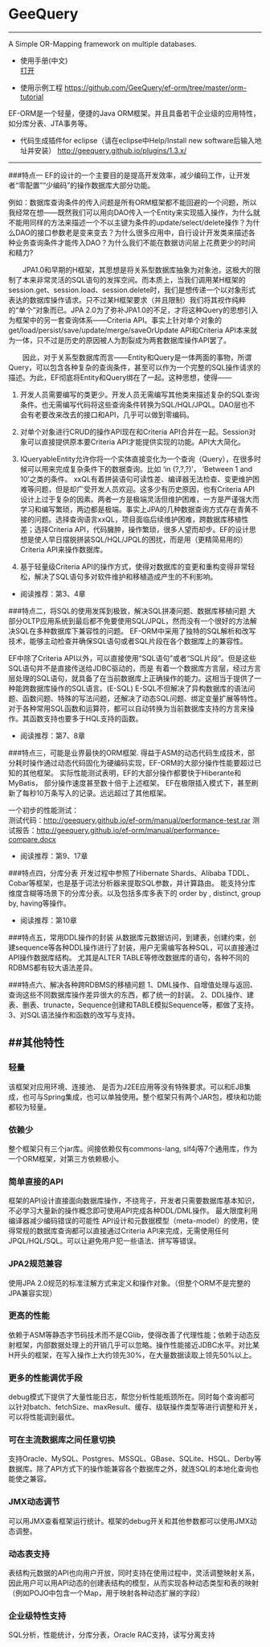 # GeeQuery
----

A Simple OR-Mapping framework on multiple databases.


* 使用手册(中文)<br>
  [打开](./manual/)<br>

* 使用示例工程
  https://github.com/GeeQuery/ef-orm/tree/master/orm-tutorial

EF-ORM是一个轻量，便捷的Java ORM框架。并且具备若干企业级的应用特性，如分库分表、JTA事务等。

* 代码生成插件for eclipse（请在eclipse中Help/Install new software后输入地址并安装）
  http://geequery.github.io/plugins/1.3.x/

-----------
###特点一
EF的设计的一个主要目的是提高开发效率，减少编码工作，让开发者“零配置”“少编码”的操作数据库大部分功能。

例如：数据库查询条件的传入问题是所有ORM框架都不能回避的一个问题，所以我经常在想——既然我们可以用向DAO传入一个Entity来实现插入操作，为什么就不能用同样的方法来描述一个不以主键为条件的update/select/delete操作？为什么DAO的接口参数老是变来变去？为什么很多应用中，自行设计开发类来描述各种业务查询条件才能传入DAO？为什么我们不能在数据访问层上花费更少的时间和精力?

　　JPA1.0和早期的H框架，其思想是将关系型数据库抽象为对象池，这极大的限制了本来非常灵活的SQL语句的发挥空间。而本质上，当我们调用某H框架的session.get、session.load、session.delete时，我们是想传递一个以对象形式表达的数据库操作请求。只不过某H框架要求（并且限制）我们将其视作纯粹的“单个”对象而已。JPA 2.0为了弥补JPA1.0的不足，才将这种Query的思想引入为框架中的另一套查询体系——Criteria API。事实上针对单个对象的get/load/persist/save/update/merge/saveOrUpdate API和Criteria API本来就为一体，只不过是历史的原因被人为割裂成为两套数据库操作API罢了。

　　因此，对于关系型数据库而言——Entity和Query是一体两面的事物，所谓Query，可以包含各种复杂的查询条件，甚至可以作为一个完整的SQL操作请求的描述。为此，EF彻底将Entity和Query绑在了一起。这种思想，使得——

1. 开发人员需要编写的类更少。开发人员无需编写其他类来描述复杂的SQL查询条件。也无需编写代码将这些查询条件转换为SQL/HQL/JPQL。DAO层也不会有老要改来改去的接口和API，几乎可以做到零编码。

2. 对单个对象进行CRUD的操作API现在和Criteria API合并在一起。Session对象可以直接提供原本要Criteria API才能提供实现的功能。API大大简化。

3. IQueryableEntity允许你将一个实体直接变化为一个查询（Query），在很多时候可以用来完成复杂条件下的数据查询。比如 ‘in (?,?,?)’， ‘Between 1 and 10’之类的条件。
  xxQL有着拼装语句可读性差、编译器无法检查、变更维护困难等问题，但是却广受开发人员欢迎。这多少有历史原因，也有Criteria API设计上过于复杂的因素。两者一方是极端灵活但维护困难，一方是严谨强大而学习和编写繁琐，两边都是极端。事实上JPA的几种数据查询方式存在青黄不接的问题。选择查询语言xxQL，项目面临后续维护困难，跨数据库移植性差；选择Criteria API，代码臃肿，操作繁琐，很多人望而却步。EF的设计思想是使人早日摆脱拼装SQL/HQL/JPQL的困扰，而是用（更精简易用的）Criteria API来操作数据库。

4. 基于轻量级Criteria API的操作方式，使得对数据库的变更和重构变得非常轻松，解决了SQL语句多对软件维护和移植造成产生的不利影响。

* 阅读推荐：第3、4章


###特点二，将SQL的使用发挥到极致，解决SQL拼凑问题、数据库移植问题
大部分OLTP应用系统到最后都不免要使用SQL/JPQL，然而没有一个很好的方法解决SQL在多种数据库下兼容性的问题。
EF-ORM中采用了独特的SQL解析和改写技术，能够主动检查并确保SQL语句或者SQL片段在各个数据库上的兼容性。

EF中除了Criteria API以外，可以直接使用“SQL语句”或者“SQL片段”。但是这些SQL语句并不是直接传送给JDBC驱动的，而是
有着一个数据库方言层，经过方言层处理的SQL语句，就具备了在当前数据库上正确操作的能力。这相当于提供了一种能跨数据库操作的SQL语言。(E-SQL)
 E-SQL不但解决了异构数据库的语法问题、函数问题、特殊的写法问题，还解决了动态SQL问题、绑定变量扩展等特性。
 对于各种常用SQL函数和运算符，都可以自动转换为当前数据库支持的方言来操作。其函数支持也要多于HQL支持的函数。

* 阅读推荐：第7、8章


###特点三，可能是业界最快的ORM框架.
得益于ASM的动态代码生成技术，部分耗时操作通过动态代码固化为硬编码实现，EF-ORM的大部分操作性能要超过已知的其他框架。
     实际性能测试表明，EF的大部分操作都要快于Hiberante和MyBatis， 部分操作速度甚至数十倍于上述框架。
EF在极限插入模式下，甚至刷新了每秒10万条写入的记录。远远超过了其他框架。

一个初步的性能测试：<br>
测试代码：http://geequery.github.io/ef-orm/manual/performance-test.rar
测试报告：http://geequery.github.io/ef-orm/manual/performance-compare.docx

* 阅读推荐：第9、17章


###特点四，分库分表
开发过程中参照了Hibernate Shards、Alibaba TDDL、Cobar等框架，也是基于词法分析器来提取SQL参数，并计算路由。
   能支持分库维度含糊等场景下的分库分表。以及包括多库多表下的 order by , distinct, group by, having等操作。

* 阅读推荐：第10章

###特点五，常用DDL操作的封装
从数据库元数据访问，到建表，创建约束，创建sequence等各种DDL操作进行了封装，用户无需编写各种SQL，可以直接通过API操作数据库结构。
尤其是ALTER TABLE等修改数据库的语句，各种不同的RDBMS都有较大语法差异。

###特点六、解决各种跨RDBMS的移植问题
1、DML操作、自增值处理与返回、查询这些不同数据库操作差异很大的东西，都了统一的封装。
2、DDL操作、建表、删表、trunacte，Sequence创建和TABLE模拟Sequence等，都做了支持。
3、对SQL语法操作和函数的改写与支持。

##其他特性
-----------
### 轻量
该框架对应用环境、连接池、 是否为J2EE应用等没有特殊要求。可以和EJB集成，也可与Spring集成，也可以单独使用。整个框架只有两个JAR包，模块和功能都较为轻量。

### 依赖少
整个框架只有三个jar库。间接依赖仅有commons-lang, slf4j等7个通用库，作为一个ORM框架，对第三方依赖极小。

### 简单直接的API
框架的API设计直接面向数据库操作，不绕弯子，开发者只需要数据库基本知识，不必学习大量新的操作概念即可使用API完成各种DDL/DML操作。
最大限度利用编译器减少编码错误的可能性	API设计和元数据模型（meta-model）的使用，使得常规的数据库查询都可以直接通过Criteria API来完成，无需使用任何JPQL/HQL/SQL。可以让避免用户犯一些语法、拼写等错误。

### JPA2规范兼容
使用JPA 2.0规范的标准注解方式来定义和操作对象。（但整个ORM不是完整的JPA兼容实现）

### 更高的性能
依赖于ASM等静态字节码技术而不是CGlib，使得改善了代理性能；依赖于动态反射框架，内部数据处理上的开销几乎可以忽略。操作性能接近JDBC水平。对比某H开头的框架，在写入操作上大约领先30%，在大量数据读取上领先50%以上。

### 更多的性能调优手段
debug模式下提供了大量性能日志，帮您分析性能瓶颈所在。同时每个查询都可以针对batch、fetchSize、maxResult、缓存、级联操作类型等进行调整和开关，可以将性能调到最优。

### 可在主流数据库之间任意切换
支持Oracle、MySQL、Postgres、MSSQL、GBase、SQLite、HSQL、Derby等数据库。除了API方式下的操作能兼容各个数据库之外，就连SQL的本地化查询也能使之兼容。

### JMX动态调节
可以用JMX查看框架运行统计。框架的debug开关和其他参数都可以使用JMX动态调整。

### 动态表支持
表结构元数据的API也向用户开放，同时支持在使用过程中，灵活调整映射关系，因此用户可以用API动态的创建表结构的模型，从而实现各种动态类型和表的映射（例如POJO中包含一个Map，用于映射各种动态扩展的字段）

### 企业级特性支持
SQL分析，性能统计，分库分表，Oracle RAC支持，读写分离支持